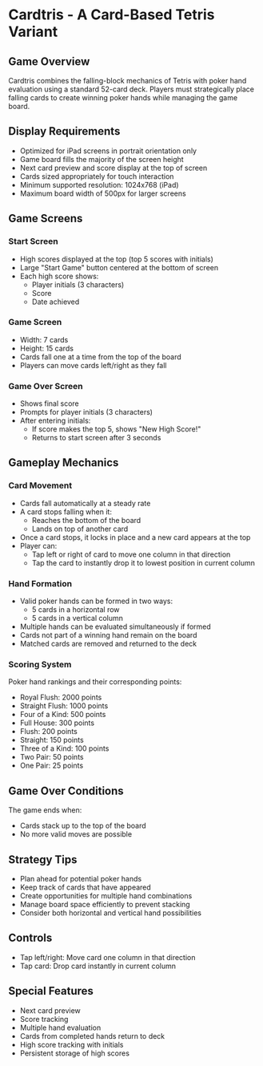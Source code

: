 # Cardtris - A Card-Based Tetris Variant

## Game Overview
Cardtris combines the falling-block mechanics of Tetris with poker hand evaluation using a standard 52-card deck. Players must strategically place falling cards to create winning poker hands while managing the game board.

## Display Requirements
- Optimized for iPad screens in portrait orientation only
- Game board fills the majority of the screen height
- Next card preview and score display at the top of screen
- Cards sized appropriately for touch interaction
- Minimum supported resolution: 1024x768 (iPad)
- Maximum board width of 500px for larger screens

## Game Screens

### Start Screen
- High scores displayed at the top (top 5 scores with initials)
- Large "Start Game" button centered at the bottom of screen
- Each high score shows:
  - Player initials (3 characters)
  - Score
  - Date achieved

### Game Screen
- Width: 7 cards
- Height: 15 cards
- Cards fall one at a time from the top of the board
- Players can move cards left/right as they fall

### Game Over Screen
- Shows final score
- Prompts for player initials (3 characters)
- After entering initials:
  - If score makes the top 5, shows "New High Score!"
  - Returns to start screen after 3 seconds

## Gameplay Mechanics

### Card Movement
- Cards fall automatically at a steady rate
- A card stops falling when it:
  - Reaches the bottom of the board
  - Lands on top of another card
- Once a card stops, it locks in place and a new card appears at the top
- Player can:
  - Tap left or right of card to move one column in that direction
  - Tap the card to instantly drop it to lowest position in current column

### Hand Formation
- Valid poker hands can be formed in two ways:
  - 5 cards in a horizontal row
  - 5 cards in a vertical column
- Multiple hands can be evaluated simultaneously if formed
- Cards not part of a winning hand remain on the board
- Matched cards are removed and returned to the deck

### Scoring System
Poker hand rankings and their corresponding points:
- Royal Flush: 2000 points
- Straight Flush: 1000 points
- Four of a Kind: 500 points
- Full House: 300 points
- Flush: 200 points
- Straight: 150 points
- Three of a Kind: 100 points
- Two Pair: 50 points
- One Pair: 25 points

## Game Over Conditions
The game ends when:
- Cards stack up to the top of the board
- No more valid moves are possible

## Strategy Tips
- Plan ahead for potential poker hands
- Keep track of cards that have appeared
- Create opportunities for multiple hand combinations
- Manage board space efficiently to prevent stacking
- Consider both horizontal and vertical hand possibilities

## Controls
- Tap left/right: Move card one column in that direction
- Tap card: Drop card instantly in current column

## Special Features
- Next card preview
- Score tracking
- Multiple hand evaluation
- Cards from completed hands return to deck
- High score tracking with initials
- Persistent storage of high scores